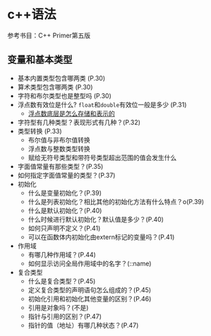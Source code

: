 # c++语法

参考书目：C++ Primer第五版

## 变量和基本类型

- 基本内置类型包含哪两类 (P.30)
- 算术类型包含哪两类 (P.30)
- 字符和布尔类型也是整型吗 (P.30)
- 浮点数有效位是什么? `float`和`double`有效位一般是多少 (P.31)
  - [浮点数底层是怎么存储和表示的](grammer/record/floating_point_number.md)
- 字符型有几种类型？表现形式有几种？(P.32)
- 类型转换 (P.33)
  - 布尔值与非布尔值转换
  - 浮点数与整数类型转换
  - 赋给无符号类型和带符号类型超出范围的值会发生什么
- 字面值常量有那些类型？(P.35)
- 如何指定字面值常量的类型？(P.37)
- 初始化
  - 什么是变量初始化？(P.39)
  - 什么是列表初始化？相比其他的初始化方法有什么特点？o(P.39)
  - 什么是默认初始化？(P.40)
  - 什么时候进行默认初始化？默认值是多少？(P.40)
  - 如何只声明不定义？(P.41)
  - 可以在函数体内初始化由extern标记的变量吗？(P.41)
- 作用域
  - 有哪几种作用域？(P.44)
  - 如何显示访问全局作用域中的名字？(::name)
- 复合类型
  - 什么是复合类型？(P.45)
  - 定义复合类型的声明语句怎么组成的？(P.45)
  - 初始化引用和初始化其他变量的区别？(P.46)
  - 引用是对象吗？(不是)
  - 指针与引用的区别？(P.47)
  - 指针的值（地址）有哪几种状态？(P.47)
